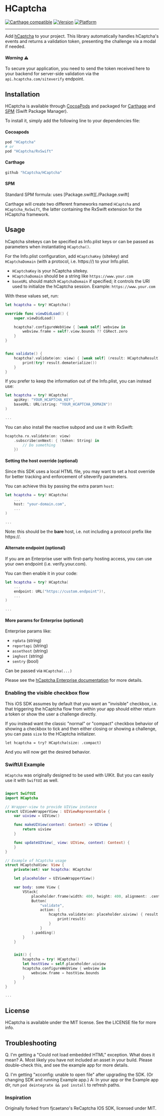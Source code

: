 # HCaptcha

<!-- [![Build Status](https://travis-ci.org/hCaptcha/HCaptcha-ios-sdk.svg?branch=master)](https://travis-ci.org/hCaptcha/HCaptcha-ios-sdk) -->
[![Carthage compatible](https://img.shields.io/badge/Carthage-compatible-orange.svg)](https://github.com/Carthage/Carthage)
[![Version](https://img.shields.io/cocoapods/v/HCaptcha.svg?style=flat)](http://cocoapods.org/pods/HCaptcha)
[![Platform](https://img.shields.io/cocoapods/p/HCaptcha.svg?style=flat)](http://cocoapods.org/pods/HCaptcha)

-----

Add [hCaptcha](https://www.hcaptcha.com/) to your project. This library automatically handles hCaptcha's events and returns a validation token, presenting the challenge via a modal if needed.


#### _Warning_ ⚠️

To secure your application, you need to send the token received here to your backend for server-side validation via the `api.hcaptcha.com/siteverify` endpoint.

## Installation

HCaptcha is available through [CocoaPods](http://cocoapods.org) and packaged for [Carthage](https://github.com/Carthage/Carthage) and [SPM](https://www.swift.org/package-manager/) (Swift Package Manager).

To install it, simply add the following line to your dependencies file:

#### Cocoapods
``` ruby
pod "HCaptcha"
# or
pod "HCaptcha/RxSwift"
```

#### Carthage
``` ruby
github "hCaptcha/HCaptcha"
```

#### SPM
Standard SPM formula: uses [Package.swift][./Package.swift]


Carthage will create two different frameworks named `HCaptcha` and `HCaptcha_RxSwift`, the latter containing the RxSwift extension for the HCaptcha framework.

## Usage

hCaptcha sitekeys can be specified as Info.plist keys or can be passed as parameters when instantiating `HCaptcha()`.

For the Info.plist configuration, add `HCaptchaKey` (sitekey) and `HCaptchaDomain` (with a protocol, i.e. https://) to your Info.plist.

- `HCaptchaKey` is your hCaptcha sitekey.
- `HCaptchaDomain` should be a string like `https://www.your.com`
- `baseURL` should match `HCaptchaDomain` if specified; it controls the URI used to initialize the hCaptcha session. Example: `https://www.your.com`

With these values set, run:

``` swift
let hcaptcha = try? HCaptcha()

override func viewDidLoad() {
    super.viewDidLoad()

    hcaptcha?.configureWebView { [weak self] webview in
        webview.frame = self?.view.bounds ?? CGRect.zero
    }
}


func validate() {
    hcaptcha?.validate(on: view) { [weak self] (result: HCaptchaResult) in
        print(try? result.dematerialize())
    }
}
```

If you prefer to keep the information out of the Info.plist, you can instead use:

``` swift
let hcaptcha = try? HCaptcha(
    apiKey: "YOUR_HCAPTCHA_KEY", 
    baseURL: URL(string: "YOUR_HCAPTCHA_DOMAIN")!
)

...
```

You can also install the reactive subpod and use it with RxSwift:

``` swift
hcaptcha.rx.validate(on: view)
    .subscribe(onNext: { (token: String) in
        // Do something
    })
```

#### Setting the host override (optional)

Since this SDK uses a local HTML file, you may want to set a host override for better tracking and enforcement of siteverify parameters.

You can achieve this by passing the extra param `host`:

``` swift
let hcaptcha = try? HCaptcha(
    ...
    host: "your-domain.com",
    ...
)

...
```

Note: this should be the **bare** host, i.e. not including a protocol prefix like https://.

#### Alternate endpoint (optional)

If you are an Enterprise user with first-party hosting access, you can use your own endpoint (i.e. verify.your.com).

You can then enable it in your code:

``` swift
let hcaptcha = try? HCaptcha(
    ...
    endpoint: URL("https://custom.endpoint")!,
    ...
)

...
```

#### More params for Enterprise (optional)

Enterprise params like:

 - `rqdata` (string)
 - `reportapi` (string)
 - `assethost` (string)
 - `imghost` (string)
 - `sentry` (bool)

Can be passed via `HCaptcha(...)`

Please see the [hCaptcha Enterprise documentation](https://docs.hcaptcha.com/enterprise/) for more details.

### Enabling the visible checkbox flow

This iOS SDK assumes by default that you want an "invisible" checkbox, i.e. that triggering the hCaptcha flow from within your app should either return a token or show the user a challenge directly.

If you instead want the classic "normal" or "compact" checkbox behavior of showing a checkbox to tick and then either closing or showing a challenge, you can pass `size` to the HCaptcha initializer.

```
let hcaptcha = try? HCaptcha(size: .compact)
```

And you will now get the desired behavior.

### SwiftUI Example

`HCaptcha` was originally designed to be used with UIKit. But you can easily use it with `SwiftUI` as well.

```swift

import SwiftUI
import HCaptcha

// Wrapper-view to provide UIView instance
struct UIViewWrapperView : UIViewRepresentable {
    var uiview = UIView()

    func makeUIView(context: Context) -> UIView {
        return uiview
    }

    func updateUIView(_ view: UIView, context: Context) {
    }
}

// Example of hCaptcha usage
struct HCaptchaView: View {
    private(set) var hcaptcha: HCaptcha!

    let placeholder = UIViewWrapperView()

    var body: some View {
        VStack{
            placeholder.frame(width: 400, height: 400, alignment: .center)
            Button(
                "validate",
                action: {
                    hcaptcha.validate(on: placeholder.uiview) { result in
                        print(result)
                    }
                }
            ).padding()
        }
    }


    init() {
        hcaptcha = try! HCaptcha()
        let hostView = self.placeholder.uiview
        hcaptcha.configureWebView { webview in
            webview.frame = hostView.bounds
        }
    }
}

...

```


## License

HCaptcha is available under the MIT license. See the LICENSE file for more info.


## Troubleshooting

Q. I'm getting a "Could not load embedded HTML" exception. What does it mean?
A. Most likely you have not included an asset in your build. Please double-check this, and see the example app for more details.

Q. I'm getting "xcconfig: unable to open file" after upgrading the SDK. (Or changing SDK and running Example app.)
A: In your app or the Example app dir, run `pod deintegrate && pod install` to refresh paths.

### Inspiration

Originally forked from fjcaetano's ReCaptcha IOS SDK, licensed under MIT.

